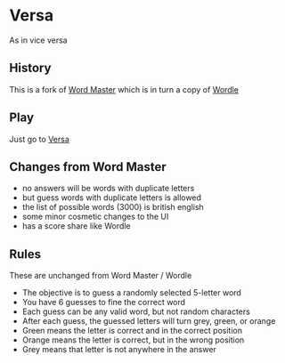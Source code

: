 
# Versa

As in vice versa

## History

This is a fork of [Word Master](https://octokatherine.github.io/word-master/) which is in turn a copy of [Wordle](https://www.powerlanguage.co.uk/wordle/)

## Play

Just go to [Versa](https://julianbrowne.github.io/versa/)

## Changes from Word Master

- no answers will be words with duplicate letters
- but guess words with duplicate letters is allowed
- the list of possible words (3000) is british english
- some minor cosmetic changes to the UI
- has a score share like Wordle

## Rules

These are unchanged from Word Master / Wordle

- The objective is to guess a randomly selected 5-letter word
- You have 6 guesses to fine the correct word
- Each guess can be any valid word, but not random characters
- After each guess, the guessed letters will turn grey, green, or orange
- Green means the letter is correct and in the correct position
- Orange means the letter is correct, but in the wrong position
- Grey means that letter is not anywhere in the answer
